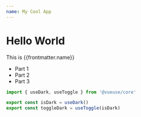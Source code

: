 ```yaml
---
name: My Cool App
---
```


# Hello World

This is {{frontmatter.name}}

* Part 1
* Part 2
* Part 3

```js
import { useDark, useToggle } from '@vueuse/core'

export const isDark = useDark()
export const toggleDark = useToggle(isDark)
```

